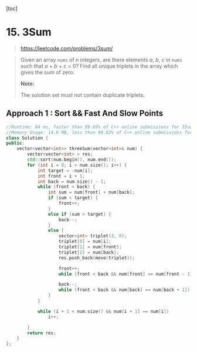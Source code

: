 [toc]

# 15. 3Sum

> https://leetcode.com/problems/3sum/

>Given an array `nums` of *n* integers, are there elements *a*, *b*, *c* in `nums` such that *a* + *b* + *c* = 0? Find all unique triplets in the array which gives the sum of zero.
>
>**Note:**
>
>The solution set must not contain duplicate triplets.

## Approach 1 : Sort && Fast And Slow Points

```cpp
//Runtime: 84 ms, faster than 99.69% of C++ online submissions for 3Sum.
//Memory Usage: 14.6 MB, less than 98.82% of C++ online submissions for 3Sum.
class Solution {
public:
	vector<vector<int>> threeSum(vector<int>& num) {
		vector<vector<int> > res;
		std::sort(num.begin(), num.end());
		for (int i = 0; i < num.size(); i++) {
			int target = -num[i];
			int front = i + 1;
			int back = num.size() - 1;
			while (front < back) {
				int sum = num[front] + num[back];
				if (sum < target) {
					front++;
                }
				else if (sum > target) {
					back--;
                }
				else {
					vector<int> triplet(3, 0);
					triplet[0] = num[i];
					triplet[1] = num[front];
					triplet[2] = num[back];
					res.push_back(move(triplet));

					front++;
					while (front < back && num[front] == num[front - 1]) front++;

					back--;
					while (front < back && num[back] == num[back + 1]) back--;
				}
			}

			while (i + 1 < num.size() && num[i + 1] == num[i])
				i++;

		}
		return res;
	}
};
```

